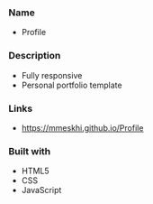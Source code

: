 ### Name

- Profile

### Description

- Fully responsive
- Personal portfolio template

### Links

- https://mmeskhi.github.io/Profile

### Built with

- HTML5
- CSS
- JavaScript
